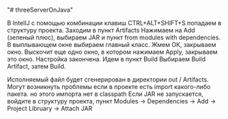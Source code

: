 "# threeServerOnJava" 


В IntelIJ с помощью комбинации клавиш CTRL+ALT+SHIFT+S попадаем в структуру проекта. Заходим в пункт Artifacts Нажимаем на Add (зеленый плюс), выбираем JAR и пункт from modules with dependencies. В выплывающем окне выбираем главный класс. Жмем ОК, закрываем окно. 
Выскочит еще одно окно, в котором нажимаем Apply, закрываем это окно. Настройка закончена. Идем в пункт Build Выбираем Build Artifact, затем Build.

Исполняемый файл будет сгенерирован в директории out / Artifacts. Могут возникнуть проблемы если в проекте есть import какого-либо пакета. но этого импорта нет в classpath Если JAR не запускается, войдите в структуру проекта, пункт Modules -> Dependencies -> Add -> Project Libruary -> Attach JAR
